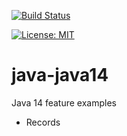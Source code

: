 [![Build Status](https://travis-ci.com/claudioaltamura/java-java14.svg?branch=master)](https://travis-ci.com/claudioaltamura/java-java14)

[![License: MIT](https://img.shields.io/badge/License-MIT-yellow.svg)](https://opensource.org/licenses/MIT)

# java-java14
Java 14 feature examples

* Records